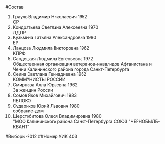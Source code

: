 #Состав
1. Грауль Владимир Николаевич 1952   
    СР
2. Кондратьева Светлана Алексеевна 1970   
    ЛДПР
3. Кузьмина Татьяна Александровна 1980   
    ЕР
4. Ланцова Людмила Викторовна 1962   
    КПРФ
5. Сандецкая Людмила Евгеньевна 1972   
    Общественная организация ветеранов-инвалидов Афганистана и Чечни Калининского района города Санкт-Петербурга
6. Сеина Светлана Геннадиевна 1962   
    КОММУНИСТЫ РОССИИ
7. Смирнова Алла Юрьевна 1962   
    За женщин России
8. Сомов Яков Михайлович 1983   
    ЯБЛОКО
9. Судариков Юрий Львович 1980   
    собрание-дом
10. Шерстобитова Олеся Владимировна 1980   
    "МОО Калининского района Санкт-Петербурга СОЮЗ "ЧЕРНОБЫЛБ- КВАНТ"

#Выборы-2012
##Номер УИК
403